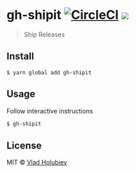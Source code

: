 # gh-shipit [![CircleCI](https://img.shields.io/circleci/project/github/vladgolubev/gh-shipit.svg)](https://circleci.com/gh/vladgolubev/gh-shipit) ![](https://img.shields.io/badge/code_style-prettier-ff69b4.svg)

> Ship Releases

## Install

```
$ yarn global add gh-shipit
```

## Usage

Follow interactive instructions

```bash
$ gh-shipit
```

## License

MIT © [Vlad Holubiev](http://vladholubiev.com)
